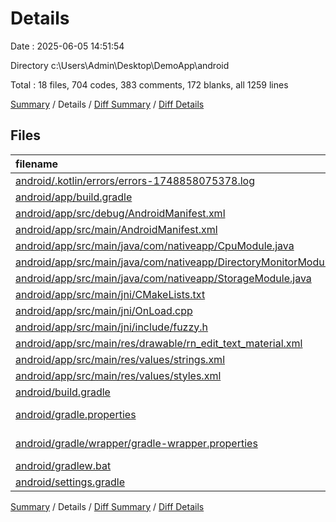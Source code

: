 # Details

Date : 2025-06-05 14:51:54

Directory c:\\Users\\Admin\\Desktop\\DemoApp\\android

Total : 18 files,  704 codes, 383 comments, 172 blanks, all 1259 lines

[Summary](results.md) / Details / [Diff Summary](diff.md) / [Diff Details](diff-details.md)

## Files
| filename | language | code | comment | blank | total |
| :--- | :--- | ---: | ---: | ---: | ---: |
| [android/.kotlin/errors/errors-1748858075378.log](/android/.kotlin/errors/errors-1748858075378.log) | Log | 63 | 0 | 3 | 66 |
| [android/app/build.gradle](/android/app/build.gradle) | Groovy | 52 | 61 | 12 | 125 |
| [android/app/src/debug/AndroidManifest.xml](/android/app/src/debug/AndroidManifest.xml) | XML | 8 | 0 | 2 | 10 |
| [android/app/src/main/AndroidManifest.xml](/android/app/src/main/AndroidManifest.xml) | XML | 43 | 1 | 3 | 47 |
| [android/app/src/main/java/com/nativeapp/CpuModule.java](/android/app/src/main/java/com/nativeapp/CpuModule.java) | Java | 36 | 0 | 8 | 44 |
| [android/app/src/main/java/com/nativeapp/DirectoryMonitorModule.java](/android/app/src/main/java/com/nativeapp/DirectoryMonitorModule.java) | Java | 179 | 8 | 31 | 218 |
| [android/app/src/main/java/com/nativeapp/StorageModule.java](/android/app/src/main/java/com/nativeapp/StorageModule.java) | Java | 101 | 3 | 19 | 123 |
| [android/app/src/main/jni/CMakeLists.txt](/android/app/src/main/jni/CMakeLists.txt) | CMake | 28 | 0 | 9 | 37 |
| [android/app/src/main/jni/OnLoad.cpp](/android/app/src/main/jni/OnLoad.cpp) | C++ | 62 | 56 | 19 | 137 |
| [android/app/src/main/jni/include/fuzzy.h](/android/app/src/main/jni/include/fuzzy.h) | C++ | 33 | 171 | 24 | 228 |
| [android/app/src/main/res/drawable/rn\_edit\_text\_material.xml](/android/app/src/main/res/drawable/rn_edit_text_material.xml) | XML | 12 | 23 | 3 | 38 |
| [android/app/src/main/res/values/strings.xml](/android/app/src/main/res/values/strings.xml) | XML | 3 | 0 | 1 | 4 |
| [android/app/src/main/res/values/styles.xml](/android/app/src/main/res/values/styles.xml) | XML | 5 | 2 | 3 | 10 |
| [android/build.gradle](/android/build.gradle) | Groovy | 20 | 0 | 2 | 22 |
| [android/gradle.properties](/android/gradle.properties) | Java Properties | 5 | 26 | 9 | 40 |
| [android/gradle/wrapper/gradle-wrapper.properties](/android/gradle/wrapper/gradle-wrapper.properties) | Java Properties | 7 | 0 | 1 | 8 |
| [android/gradlew.bat](/android/gradlew.bat) | Batch | 41 | 32 | 22 | 95 |
| [android/settings.gradle](/android/settings.gradle) | Groovy | 6 | 0 | 1 | 7 |

[Summary](results.md) / Details / [Diff Summary](diff.md) / [Diff Details](diff-details.md)